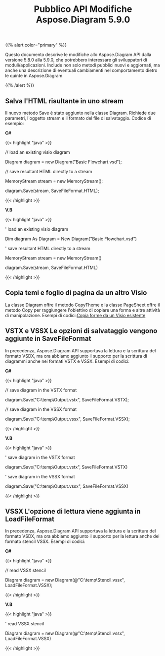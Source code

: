 ﻿---
title: Pubblico API Modifiche Aspose.Diagram 5.9.0
type: docs
weight: 10
url: /it/net/public-api-changes-in-aspose-diagram-5-9-0/
---
{{% alert color="primary" %}} 

Questo documento descrive le modifiche allo Aspose.Diagram API dalla versione 5.8.0 alla 5.9.0, che potrebbero interessare gli sviluppatori di moduli/applicazioni. Include non solo metodi pubblici nuovi e aggiornati, ma anche una descrizione di eventuali cambiamenti nel comportamento dietro le quinte in Aspose.Diagram.

{{% /alert %}} 
## **Salva l'HTML risultante in uno stream**
Il nuovo metodo Save è stato aggiunto nella classe Diagram. Richiede due parametri, l'oggetto stream e il formato del file di salvataggio.
Codice di esempio:

**C#**

{{< highlight "java" >}}

 // load an existing visio diagram

Diagram diagram = new Diagram("Basic Flowchart.vsd");

// save resultant HTML directly to a stream

MemoryStream stream = new MemoryStream();

diagram.Save(stream, SaveFileFormat.HTML);

{{< /highlight >}}

**V.B**

{{< highlight "java" >}}

 ' load an existing visio diagram

Dim diagram As Diagram = New Diagram("Basic Flowchart.vsd")

' save resultant HTML directly to a stream

MemoryStream stream = new MemoryStream()

diagram.Save(stream, SaveFileFormat.HTML)

{{< /highlight >}}
## **Copia temi e foglio di pagina da un altro Visio**
La classe Diagram offre il metodo CopyTheme e la classe PageSheet offre il metodo Copy per raggiungere l'obiettivo di copiare una forma e altre attività di manipolazione.
 Esempi di codici:[Copia forme da un Visio esistente](/diagram/it/net/add-retrieve-copy-and-read-visio-shape-data/)
## **VSTX e VSSX Le opzioni di salvataggio vengono aggiunte in SaveFileFormat**
In precedenza, Aspose.Diagram API supportava la lettura e la scrittura del formato VSDX, ma ora abbiamo aggiunto il supporto per la scrittura di diagrammi anche nei formati VSTX e VSSX. Esempi di codici:

**C#**

{{< highlight "java" >}}

 // save diagram in the VSTX format

diagram.Save("C:\\temp\\Output.vstx", SaveFileFormat.VSTX);

// save diagram in the VSSX format

diagram.Save("C:\\temp\\Output.vssx", SaveFileFormat.VSSX);

{{< /highlight >}}

**V.B**

{{< highlight "java" >}}

 ' save diagram in the VSTX format

diagram.Save("C:\\temp\\Output.vstx", SaveFileFormat.VSTX)

' save diagram in the VSSX format

diagram.Save("C:\\temp\\Output.vssx", SaveFileFormat.VSSX)

{{< /highlight >}}
## **VSSX L'opzione di lettura viene aggiunta in LoadFileFormat**
In precedenza, Aspose.Diagram API supportava la lettura e la scrittura del formato VSDX, ma ora abbiamo aggiunto il supporto per la lettura anche del formato stencil VSSX. Esempi di codici:

**C#**

{{< highlight "java" >}}

 // read VSSX stencil

Diagram diagram = new Diagram(@"C:\temp\Stencil.vssx", LoadFileFormat.VSSX);

{{< /highlight >}}

**V.B**

{{< highlight "java" >}}

 ' read VSSX stencil

Diagram diagram = new Diagram(@"C:\temp\Stencil.vssx", LoadFileFormat.VSSX)

{{< /highlight >}}
